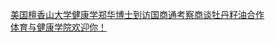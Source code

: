   
[美国檀香山大学健康学郑华博士到访国商通考察商谈牡丹籽油合作](http://www.dianyue.me/archives/939/jm6duyw7l85j7a6v/)  
[体育与健康学院欢迎你！](http://www.dianyue.me/archives/898/97unkzq0ptgz81es/)
